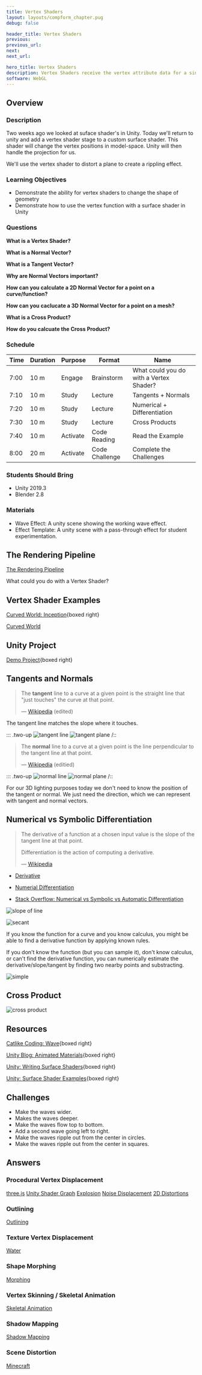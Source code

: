```yaml
---
title: Vertex Shaders
layout: layouts/compform_chapter.pug
debug: false

header_title: Vertex Shaders
previous:
previous_url:
next:
next_url:

hero_title: Vertex Shaders
description: Vertex Shaders receive the vertex attribute data for a single vertex and output modified data for that vertex. They are often used to map model-space data to projection-space data.
software: WebGL
---
```


## Overview

### Description

Two weeks ago we looked at suface shader's in Unity. Today we'll return to unity and add a vertex shader stage to a custom surface shader. This shader will change the vertex positions in model-space. Unity will then handle the projection for us.

We'll use the vertex shader to distort a plane to create a rippling effect.

### Learning Objectives

- Demonstrate the ability for vertex shaders to change the shape of geometry
- Demonstrate how to use the vertex function with a surface shader in Unity

### Questions

**What is a Vertex Shader?**

**What is a Normal Vector?**

**What is a Tangent Vector?**

**Why are Normal Vectors important?**

**How can you calculate a 2D Normal Vector for a point on a curve/function?**

**How can you caclucate a 3D Normal Vector for a point on a mesh?**

**What is a Cross Product?**

**How do you calcuate the Cross Product?**

### Schedule

| Time | Duration | Purpose  | Format         | Name                                    |
| ---- | -------- | -------- | -------------- | --------------------------------------- |
| 7:00 | 10 m     | Engage   | Brainstorm     | What could you do with a Vertex Shader? |
| 7:10 | 10 m     | Study    | Lecture        | Tangents + Normals                      |
| 7:20 | 10 m     | Study    | Lecture        | Numerical + Differentiation             |
| 7:30 | 10 m     | Study    | Lecture        | Cross Products                          |
| 7:40 | 10 m     | Activate | Code Reading   | Read the Example                        |
| 8:00 | 20 m     | Activate | Code Challenge | Complete the Challenges                 |

### Students Should Bring

- Unity 2019.3
- Blender 2.8

### Materials

- Wave Effect: A unity scene showing the working wave effect.
- Effect Template: A unity scene with a pass-through effect for student experimentation.

## The Rendering Pipeline

[The Rendering Pipeline](https://www.khronos.org/opengl/wiki/Rendering_Pipeline_Overview)

What could you do with a Vertex Shader?

## Vertex Shader Examples

[Curved World: Inception](https://www.youtube.com/watch?time_continue=39&v=lagDz75cfdM&feature=emb_logo){boxed right}

[Curved World](https://www.youtube.com/watch?v=OMfTp2uuepg)

## Unity Project

[Demo Project](../unity/demo_project.zip){boxed right}

## Tangents and Normals

> The **tangent** line to a curve at a given point is the straight line that "just touches" the curve at that point.
>
> — [Wikipedia](https://en.wikipedia.org/wiki/Tangent) (edited)

The tangent line matches the slope where it touches.

::: .two-up
![tangent line](https://upload.wikimedia.org/wikipedia/commons/thumb/0/0f/Tangent_to_a_curve.svg/440px-Tangent_to_a_curve.svg.png)
![tangent plane](https://upload.wikimedia.org/wikipedia/commons/thumb/6/66/Image_Tangent-plane.svg/440px-Image_Tangent-plane.svg.png)
/::

> The **normal** line to a curve at a given point is the line perpendicular to the tangent line at that point.
>
> — [Wikipedia](<https://en.wikipedia.org/wiki/Normal_(geometry)>) (editied)

::: .two-up
![normal line](https://d1whtlypfis84e.cloudfront.net/guides/wp-content/uploads/2018/04/02174230/800px-Tangent-768x503.png)
![normal plane](https://upload.wikimedia.org/wikipedia/commons/thumb/a/a8/Normal_vectors_on_a_curved_surface.svg/620px-Normal_vectors_on_a_curved_surface.svg.png)
/::

For our 3D lighting purposes today we don't need to know the position of the tangent or normal. We just need the direction, which we can represent with tangent and normal vectors.

<!-- ![vectors](https://math.libretexts.org/@api/deki/files/71/line_1.jpg?revision=1) -->

## Numerical vs Symbolic Differentiation

> The derivative of a function at a chosen input value is the slope of the tangent line at that point.
>
> Differentiation is the action of computing a derivative.
>
> — [Wikipedia](https://en.wikipedia.org/wiki/Derivative)

- [Derivative](https://en.wikipedia.org/wiki/Derivative)

- [Numerial Differentiation](https://en.wikipedia.org/wiki/Numerical_differentiation)

- [Stack Overflow: Numerical vs Symbolic vs Automatic Differentiation](https://stackoverflow.com/questions/43455320/difference-between-symbolic-differentiation-and-automatic-differentiation)

![slope of line](https://wikimedia.org/api/rest_v1/media/math/render/svg/3f07ddc190e96e17d5d7e1ab262e8e5baf865949)

![secant](https://upload.wikimedia.org/wikipedia/commons/thumb/1/18/Derivative.svg/460px-Derivative.svg.png)

If you know the function for a curve and you know calculus, you might be able to find a derivative function by applying known rules.

If you don't know the function (but you can sample it), don't know calculus, or can't find the derivative function, you can numerically estimate the derivative/slope/tangent by finding two nearby points and substracting.

![simple](https://wikimedia.org/api/rest_v1/media/math/render/svg/433137b00708049d18711c32ff08f010e171c385)

## Cross Product

![cross product](https://upload.wikimedia.org/wikipedia/commons/thumb/b/b0/Cross_product_vector.svg/440px-Cross_product_vector.svg.png)

## Resources

[Catlike Coding: Wave](https://catlikecoding.com/unity/tutorials/flow/waves/){boxed right}

[Unity Blog: Animated Materials](https://blogs.unity3d.com/2018/10/05/art-that-moves-creating-animated-materials-with-shader-graph/){boxed right}

[Unity: Writing Surface Shaders](https://docs.unity3d.com/Manual/SL-SurfaceShaders.html){boxed right}

[Unity: Surface Shader Examples](https://docs.unity3d.com/Manual/SL-SurfaceShaderExamples.html){boxed right}

## Challenges

- Make the waves wider.
- Makes the waves deeper.
- Make the waves flow top to bottom.
- Add a second wave going left to right.
- Make the waves ripple out from the center in circles.
- Make the waves ripple out from the center in squares.

## Answers

### Procedural Vertex Displacement

[three.js](https://medium.com/@joshmarinacci/customizing-vertex-shaders-86527c5693b2)
[Unity Shader Graph](https://www.youtube.com/watch?v=vh85pzT959M)
[Explosion](https://www.clicktorelease.com/blog/vertex-displacement-noise-3d-webgl-glsl-three-js/)
[Noise Displacement](https://catlikecoding.com/unity/tutorials/advanced-rendering/surface-displacement/)
[2D Distortions](https://qmlbook.github.io/ch10-shaders/shaders.html)

### Outlining

[Outlining](https://www.youtube.com/watch?v=SlTkBe4YNbo)

### Texture Vertex Displacement

[Water](https://developer.nvidia.com/gpugems/gpugems2/part-ii-shading-lighting-and-shadows/chapter-18-using-vertex-texture-displacement)

### Shape Morphing

[Morphing](https://www.geeks3d.com/20140205/glsl-simple-morph-target-animation-opengl-glslhacker-demo/)

### Vertex Skinning / Skeletal Animation

[Skeletal Animation](https://chinedufn.github.io/skeletal-animation-system/)

### Shadow Mapping

[Shadow Mapping](https://learnopengl.com/Advanced-Lighting/Shadows/Shadow-Mapping)

### Scene Distortion

[Minecraft](https://www.youtube.com/watch?v=79IhZnXSWbw)

